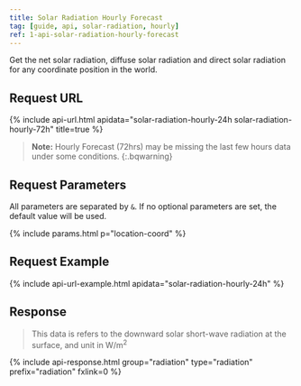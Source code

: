 ```yaml
---
title: Solar Radiation Hourly Forecast
tag: [guide, api, solar-radiation, hourly]
ref: 1-api-solar-radiation-hourly-forecast
---
```


Get the net solar radiation, diffuse solar radiation and direct solar radiation for any coordinate position in the world.

## Request URL

{% include api-url.html apidata="solar-radiation-hourly-24h solar-radiation-hourly-72h" title=true %}

> **Note:** Hourly Forecast (72hrs) may be missing the last few hours data under some conditions.
{:.bqwarning}

## Request Parameters

All parameters are separated by `&`. If no optional parameters are set, the default value will be used.

{% include params.html p="location-coord" %}

## Request Example

{% include api-url-example.html apidata="solar-radiation-hourly-24h" %}

## Response

> This data is refers to the downward solar short-wave radiation at the surface, and unit in W/m<sup>2</sup>

{% include api-response.html group="radiation" type="radiation" prefix="radiation" fxlink=0 %}
